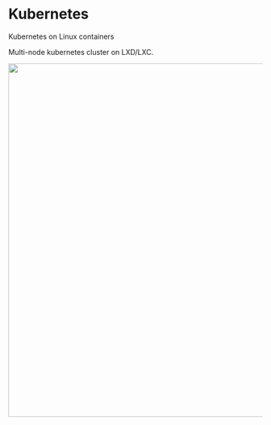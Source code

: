 # Kubernetes


Kubernetes on Linux containers


Multi-node kubernetes cluster on LXD/LXC.

<image src="images/lxc:lxd nodes.png" width="700">
